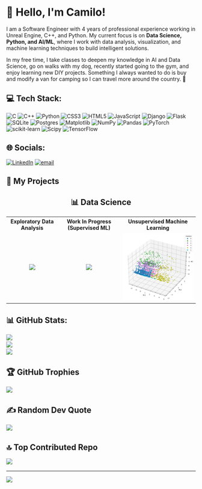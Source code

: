 # 👋 Hello, I'm Camilo!
I am a Software Engineer with 4 years of professional experience working in Unreal Engine, C++, and Python.
My current focus is on **Data Science, Python, and AI/ML**, where I work with data analysis, visualization, and machine learning techniques to build intelligent solutions.


In my free time, I take classes to deepen my knowledge in AI and Data Science, go on walks with my dog, recently started going to the gym, and enjoy learning new DIY projects.
Something I always wanted to do is buy and modify a van for camping so I can travel more around the country. 🚐

## 💻 Tech Stack:
![C](https://img.shields.io/badge/c-%2300599C.svg?style=for-the-badge&logo=c&logoColor=white) ![C++](https://img.shields.io/badge/c++-%2300599C.svg?style=for-the-badge&logo=c%2B%2B&logoColor=white) ![Python](https://img.shields.io/badge/python-3670A0?style=for-the-badge&logo=python&logoColor=ffdd54) ![CSS3](https://img.shields.io/badge/css3-%231572B6.svg?style=for-the-badge&logo=css3&logoColor=white) ![HTML5](https://img.shields.io/badge/html5-%23E34F26.svg?style=for-the-badge&logo=html5&logoColor=white) ![JavaScript](https://img.shields.io/badge/javascript-%23323330.svg?style=for-the-badge&logo=javascript&logoColor=%23F7DF1E) ![Django](https://img.shields.io/badge/django-%23092E20.svg?style=for-the-badge&logo=django&logoColor=white) ![Flask](https://img.shields.io/badge/flask-%23000.svg?style=for-the-badge&logo=flask&logoColor=white) ![SQLite](https://img.shields.io/badge/sqlite-%2307405e.svg?style=for-the-badge&logo=sqlite&logoColor=white) ![Postgres](https://img.shields.io/badge/postgres-%23316192.svg?style=for-the-badge&logo=postgresql&logoColor=white) ![Matplotlib](https://img.shields.io/badge/Matplotlib-%23ffffff.svg?style=for-the-badge&logo=Matplotlib&logoColor=black) ![NumPy](https://img.shields.io/badge/numpy-%23013243.svg?style=for-the-badge&logo=numpy&logoColor=white) ![Pandas](https://img.shields.io/badge/pandas-%23150458.svg?style=for-the-badge&logo=pandas&logoColor=white) ![PyTorch](https://img.shields.io/badge/PyTorch-%23EE4C2C.svg?style=for-the-badge&logo=PyTorch&logoColor=white) ![scikit-learn](https://img.shields.io/badge/scikit--learn-%23F7931E.svg?style=for-the-badge&logo=scikit-learn&logoColor=white) ![Scipy](https://img.shields.io/badge/SciPy-%230C55A5.svg?style=for-the-badge&logo=scipy&logoColor=%white) ![TensorFlow](https://img.shields.io/badge/TensorFlow-%23FF6F00.svg?style=for-the-badge&logo=TensorFlow&logoColor=white)

## 🌐 Socials:
[![LinkedIn](https://img.shields.io/badge/LinkedIn-%230077B5.svg?logo=linkedin&logoColor=white)](https://linkedin.com/in/camilo-espinosa1996) [![email](https://img.shields.io/badge/Email-D14836?logo=gmail&logoColor=white)](mailto:camesp96@gmail.com) 

## 🚀 My Projects
<!-- [![Repo Image](https://github.com/Camiloesp/PythonDataScience_UnsupervisedML/blob/main/Data/3d_graph_clusters.png)](https://github.com/Camiloesp/PythonDataScience_UnsupervisedML) -->

<h2 align="center">📊 Data Science</h2>

<div align="center">
<table border="0" style="border-collapse: collapse;">
  <tr>
    <th style="border: none;">Exploratory Data Analysis</th>
    <th style="border: none;">Work In Progress (Supervised ML)</th>
    <th style="border: none;">Unsupervised Machine Learning</th>
  </tr>
  <tr>
    <td style="border: none; text-align: center;">
      <a href="https://github.com/Camiloesp/Python-Data-Science-Data-Prep-EDA-with-Python">
        <img src="https://github.com/Camiloesp/Python-Data-Science-Data-Prep-EDA-with-Python/blob/master/Data/Screenshot%202025-10-04%20122753.png" width="300"/>
      </a>
    </td>
    <td style="border: none; text-align: center;">
      <a href="">
        <img src="https://c.pxhere.com/images/95/69/e3a656b9fe407492d69728d865e9-1639627.jpg!d" width="300"/>
      </a>
    </td>
    <td style="border: none; text-align: center;">
      <a href="https://github.com/Camiloesp/PythonDataScience_UnsupervisedML">
        <img src="https://raw.githubusercontent.com/Camiloesp/PythonDataScience_UnsupervisedML/main/Data/3d_graph_clusters.png" width="300"/>
      </a>
    </td>
  </tr>
</table>
</div>

## 📊 GitHub Stats:
![](https://github-readme-stats.vercel.app/api?username=Camiloesp&theme=dark&hide_border=false&include_all_commits=true&count_private=false)<br/>
![](https://nirzak-streak-stats.vercel.app/?user=Camiloesp&theme=dark&hide_border=false)<br/>
![](https://github-readme-stats.vercel.app/api/top-langs/?username=Camiloesp&theme=dark&hide_border=false&include_all_commits=true&count_private=false&layout=compact)

## 🏆 GitHub Trophies
![](https://github-profile-trophy.vercel.app/?username=Camiloesp&theme=radical&no-frame=false&no-bg=true&margin-w=4)

## ✍️ Random Dev Quote
![](https://quotes-github-readme.vercel.app/api?type=horizontal&theme=radical)

## 🔝 Top Contributed Repo
![](https://github-contributor-stats.vercel.app/api?username=Camiloesp&limit=5&theme=dark&combine_all_yearly_contributions=true)

---
[![](https://visitcount.itsvg.in/api?id=Camiloesp&icon=0&color=0)](https://visitcount.itsvg.in)

<!-- Proudly created with GPRM ( https://gprm.itsvg.in ) -->





